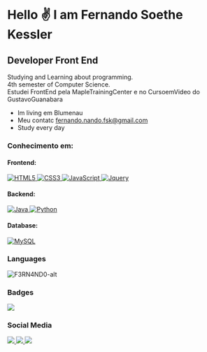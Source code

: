 Hello ✌️ I am Fernando Soethe Kessler
==============================

Developer Front End
--------------------

Studying and Learning about programming.\
4th semester of Computer Science.\
Estudei FrontEnd pela MapleTrainingCenter e no CursoemVideo do GustavoGuanabara

*  Im living em Blumenau
*  Meu contatc [fernando.nando.fsk@gmail.com](mailto:fernando.nando.fsk@gmail.com)
*  Study every day

### Conhecimento em:  

#### Frontend:
<p>
    <a href="https://developer.mozilla.org/en-US/docs/Glossary/HTML5" target="_blank" rel="noreferrer">
        <img src="https://img.shields.io/badge/HTML5-E34F26?style=for-the-badge&logo=html5&logoColor=white" alt="HTML5" />
    </a>
    <a href="https://www.w3.org/TR/CSS/#css" target="_blank" rel="noreferrer">
        <img src="https://img.shields.io/badge/CSS3-1572B6?style=for-the-badge&logo=css3&logoColor=white" alt="CSS3" />
    </a>
    <a href="https://developer.mozilla.org/en-US/docs/Web/JavaScript" target="_blank" rel="noreferrer">
        <img src="https://img.shields.io/badge/JavaScript-F7DF1E?style=for-the-badge&logo=javascript&logoColor=000000" alt="JavaScript" />
    </a>
    <a href="https://www.w3schools.com/jquery/default.asp" target="_blank" rel="noreferrer">
        <img src="https://img.shields.io/badge/Jquery-24A0ED?style=for-the-badge&logo=Jquery&logoColor=000000" alt ="Jquery"/>
    </a>
</p>

#### Backend:
<p>
    <a href="https://www.oracle.com/java/" target="_blank" rel="noreferrer">
        <img src="https://img.shields.io/badge/Java-F80000?style=for-the-badge&logo=openjdk&logoColor=white" alt="Java" />
    </a>
    <a href="" target="_blank" rel="noreferrer">
        <img src="https://img.shields.io/badge/Python-14354C?style=for-the-badge&logo=python&logoColor=white" alt="Python" />
    </a>
</p>

#### Database:
<p>
    <a href="https://www.mysql.com/" target="_blank" rel="noreferrer">
        <img src="https://img.shields.io/badge/MySQL-005C84?style=for-the-badge&logo=mysql&logoColor=white" alt="MySQL" />
    </a>
</p>

### Languages
![F3RN4ND0-alt](https://github-readme-stats.vercel.app/api/top-langs/?username=F3RN4ND0-alt&langs_count=6&theme=dark&layout=compact)<br/>

### Badges

<a href="http://www.github.com/F3RN4ND0-alt">
    <img src="https://github-readme-streak-stats.herokuapp.com?user=F3RN4ND0-alt&theme=dark&hide_border=true&border_radius=5" />
</a>

### Social Media
<p>
    <a href="https://www.github.com/F3RN4ND0-alt" target="_blank" rel="noreferrer">
        <img src="https://img.shields.io/badge/GitHub-100000?style=for-the-badge&logo=github&logoColor=white"/>
    </a>
    <a href="http://www.instagram.com/fernando_sk1/" target="_blank" rel="noreferrer">
        <img src="https://img.shields.io/badge/Instagram-E4405F?style=for-the-badge&logo=instagram&logoColor=white" />
    </a>
    <a href="https://www.linkedin.com/in/fernando-soethe-kessler-16a910232/" target="_blank" rel="noreferrer">
        <img src="https://img.shields.io/badge/LinkedIn-0077B5?style=for-the-badge&logo=linkedin&logoColor=white" />
    </a>
</p>


